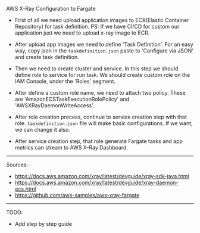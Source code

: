 AWS X-Ray Configuration to Fargate

 - First of all we need upload application images  to ECR(Elastic Container Repository) for task definition. 
 PS: If we have CI/CD for custom our application just we need to upload x-ray image to ECR.
 
 - After upload app images we need to define 'Task Definition'. For an easy way, copy json in the `taskdefinition.json` paste to 'Configure via JSON' and create task definition.
 
 - Then we need to create cluster and service. In this step we should define role to service for run task. We should create custom role on the IAM Console, under the 'Roles' segment. 
 
 - After define a custom role name, we need to attach two policy. These are 'AmazonECSTaskExecutionRolePolicy' and 'AWSXRayDaemonWriteAccess'.
 
 - After role creation process, continue to service creation step with that role. `taskdefinition.json` file will make basic configurations. If we want, we can change it also. 
 
 - After service creation step, that role generate Fargate tasks and app metrics can stream to AWS X-Ray Dashboard. 

---

Sources:
 - https://docs.aws.amazon.com/xray/latest/devguide/xray-sdk-java.html
 - https://docs.aws.amazon.com/xray/latest/devguide/xray-daemon-ecs.html
 - https://github.com/aws-samples/aws-xray-fargate
 
---

TODO:
 - Add step by step guide